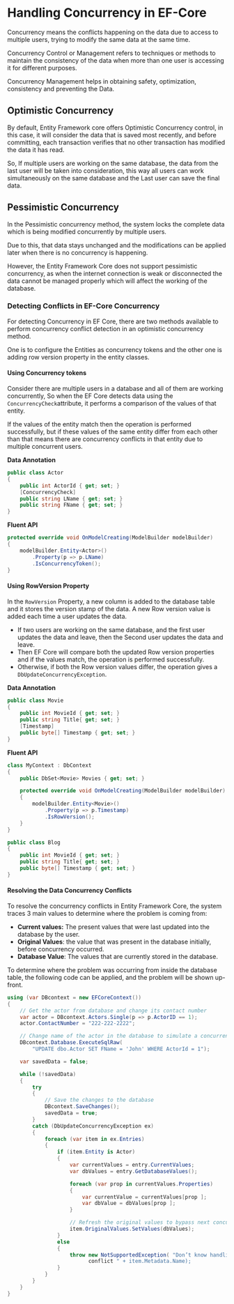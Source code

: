 # Handling Concurrency in EF-Core



Concurrency means the conflicts happening on the data due to access to multiple users, trying to modify the same data at the same time.

Concurrency Control or Management refers to techniques or methods to maintain the consistency of the data when more than one user is accessing it for different purposes.

Concurrency Management helps in obtaining safety, optimization, consistency and preventing the Data.

## Optimistic Concurrency

By default, Entity Framework core offers Optimistic Concurrency control, in this case, it will consider the data that is saved most recently, and before committing, each transaction verifies that no other transaction has modified the data it has read.

So, If multiple users are working on the same database, the data from the last user will be taken into consideration, this way all users can work simultaneously on the same database and the Last user can save the final data.

## Pessimistic Concurrency

In the Pessimistic concurrency method, the system locks the complete data which is being modified concurrently by multiple users.

Due to this, that data stays unchanged and the modifications can be applied later when there is no concurrency is happening.

However, the Entity Framework Core does not support pessimistic concurrency, as when the internet connection is weak or disconnected the data cannot be managed properly which will affect the working of the database.

### Detecting Conflicts in EF-Core Concurrency

For detecting Concurrency in EF Core, there are two methods available to perform concurrency conflict detection in an optimistic concurrency method.

One is to configure the Entities as concurrency tokens and the other one is adding row version property in the entity classes.

#### Using Concurrency tokens

Consider there are multiple users in a database and all of them are working concurrently, So when the EF Core detects data using the `ConcurrencyCheck`attribute, it performs a comparison of the values of that entity.

If the values of the entity match then the operation is performed successfully, but if these values of the same entity differ from each other than that means there are concurrency conflicts in that entity due to multiple concurrent users.

**Data Annotation**

```csharp
public class Actor
{
    public int ActorId { get; set; }
    [ConcurrencyCheck]
    public string LName { get; set; }
    public string FName { get; set; }
}
```

**Fluent API**

```csharp
protected override void OnModelCreating(ModelBuilder modelBuilder)
{
    modelBuilder.Entity<Actor>()
        .Property(p => p.LName)
        .IsConcurrencyToken();
}
```

####  Using RowVersion Property

In the `RowVersion` Property, a new column is added to the database table and it stores the version stamp of the data. A new Row version value is added each time a user updates the data.

* If two users are working on the same database, and the first user updates the data and leave, then the Second user updates the data and leave.
* Then EF Core will compare both the updated Row version properties and if the values match, the operation is performed successfully.
* Otherwise, if both the Row version values differ, the operation gives a `DbUpdateConcurrencyException`.

**Data Annotation**

```csharp
public class Movie
{
    public int MovieId { get; set; }
    public string Title{ get; set; }
    [Timestamp]
    public byte[] Timestamp { get; set; }
}
```

**Fluent API**

```csharp
class MyContext : DbContext
{
    public DbSet<Movie> Movies { get; set; }

    protected override void OnModelCreating(ModelBuilder modelBuilder)
    {
        modelBuilder.Entity<Movie>()
            .Property(p => p.Timestamp)
            .IsRowVersion();
    }
}

public class Blog
{
    public int MovieId { get; set; }
    public string Title{ get; set; }
    public byte[] Timestamp { get; set; }
}
```

#### Resolving the Data Concurrency Conflicts

To resolve the concurrency conflicts in Entity Framework Core, the system traces 3 main values to determine where the problem is coming from:

* **Current values:** The present values that were last updated into the database by the user.
* **Original Values**: the value that was present in the database initially, before concurrency occurred.
* **Database Value**: The values that are currently stored in the database.

To determine where the problem was occurring from inside the database table, the following code can be applied, and the problem will be shown up-front.  


```csharp
using (var DBcontext = new EFCoreContext())
{
    // Get the actor from database and change its contact number
    var actor = DBcontext.Actors.Single(p => p.ActorID == 1);
    actor.ContactNumber = "222-222-2222";

    // Change name of the actor in the database to simulate a concurrency conflict
    DBcontext.Database.ExecuteSqlRaw(
        "UPDATE dbo.Actor SET FName = 'John' WHERE ActorId = 1");

    var savedData = false;

    while (!savedData)
    {
        try
        {
            // Save the changes to the database
            DBcontext.SaveChanges();
            savedData = true;
        }
        catch (DbUpdateConcurrencyException ex)
        {
            foreach (var item in ex.Entries)
            {
                if (item.Entity is Actor)
                {
                    var currentValues = entry.CurrentValues;
                    var dbValues = entry.GetDatabaseValues();

                    foreach (var prop in currentValues.Properties)
                    {
                        var currentValue = currentValues[prop ];
                        var dbValue = dbValues[prop ];
                    }

                    // Refresh the original values to bypass next concurrency check
                    item.OriginalValues.SetValues(dbValues);
                }
                else
                {
                    throw new NotSupportedException( "Don’t know handling of concurrency
                          conflict " + item.Metadata.Name);
                }
            }
        }
    }
}
```

